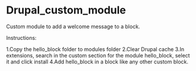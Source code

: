 # Drupal_custom_module

Custom module to add a welcome message to a block.

Instructions:

1.Copy the hello_block folder to modules folder
2.Clear Drupal cache
3.In extensions, search in the custom section for the module hello_block, select it and click install
4.Add hello_block in a block like any other custom block.
